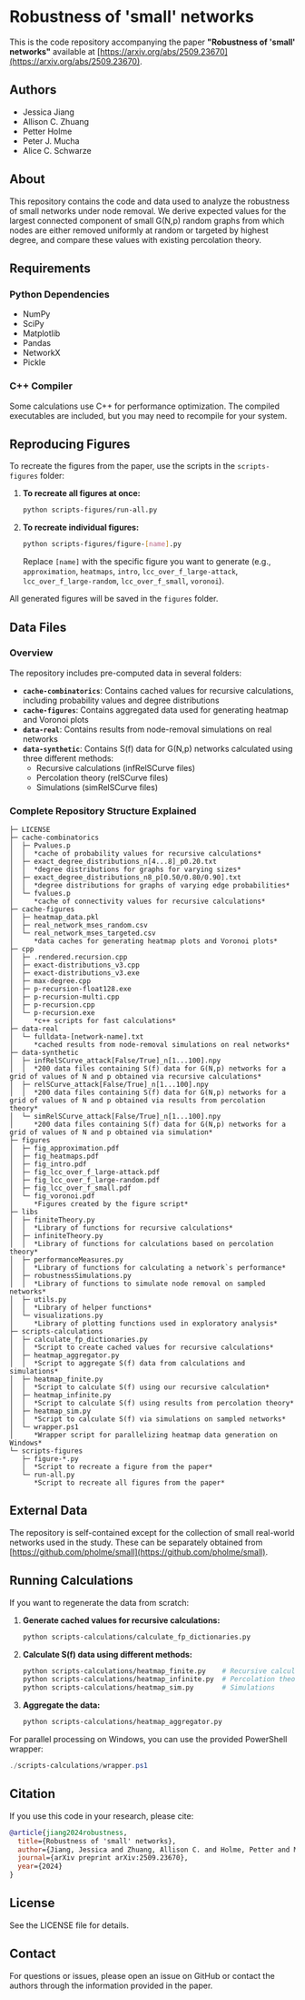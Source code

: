 # Robustness of 'small' networks

This is the code repository accompanying the paper **"Robustness of 'small' networks"** available at [https://arxiv.org/abs/2509.23670](https://arxiv.org/abs/2509.23670).

## Authors

- Jessica Jiang
- Allison C. Zhuang
- Petter Holme
- Peter J. Mucha
- Alice C. Schwarze

## About

This repository contains the code and data used to analyze the robustness of small networks under node removal. We derive expected values for the largest connected component of small G(N,p) random graphs from which nodes are either removed uniformly at random or targeted by highest degree, and compare these values with existing percolation theory.

## Requirements

### Python Dependencies
- NumPy
- SciPy
- Matplotlib
- Pandas
- NetworkX
- Pickle

### C++ Compiler
Some calculations use C++ for performance optimization. The compiled executables are included, but you may need to recompile for your system.

## Reproducing Figures

To recreate the figures from the paper, use the scripts in the `scripts-figures` folder:

1. **To recreate all figures at once:**
   ```bash
   python scripts-figures/run-all.py
   ```

2. **To recreate individual figures:**
   ```bash
   python scripts-figures/figure-[name].py
   ```
   
   Replace `[name]` with the specific figure you want to generate (e.g., `approximation`, `heatmaps`, `intro`, `lcc_over_f_large-attack`, `lcc_over_f_large-random`, `lcc_over_f_small`, `voronoi`).

All generated figures will be saved in the `figures` folder.

## Data Files

### Overview

The repository includes pre-computed data in several folders:

- **`cache-combinatorics`**: Contains cached values for recursive calculations, including probability values and degree distributions
- **`cache-figures`**: Contains aggregated data used for generating heatmap and Voronoi plots
- **`data-real`**: Contains results from node-removal simulations on real networks
- **`data-synthetic`**: Contains S(f) data for G(N,p) networks calculated using three different methods:
  - Recursive calculations (infRelSCurve files)
  - Percolation theory (relSCurve files)  
  - Simulations (simRelSCurve files)

### Complete Repository Structure Explained

```
├─ LICENSE
├─ cache-combinatorics
│  ├─ Pvalues.p
│  │  *cache of probability values for recursive calculations*
│  ├─ exact_degree_distributions_n[4...8]_p0.20.txt
│  │  *degree distributions for graphs for varying sizes*
│  ├─ exact_degree_distributions_n8_p[0.50/0.80/0.90].txt
│  │  *degree distributions for graphs of varying edge probabilities*
│  └─ fvalues.p
│     *cache of connectivity values for recursive calculations*
├─ cache-figures
│  ├─ heatmap_data.pkl
│  ├─ real_network_mses_random.csv
│  └─ real_network_mses_targeted.csv
│     *data caches for generating heatmap plots and Voronoi plots*
├─ cpp
│  ├─ .rendered.recursion.cpp
│  ├─ exact-distributions_v3.cpp
│  ├─ exact-distributions_v3.exe
│  ├─ max-degree.cpp
│  ├─ p-recursion-float128.exe
│  ├─ p-recursion-multi.cpp
│  ├─ p-recursion.cpp
│  └─ p-recursion.exe
│     *c++ scripts for fast calculations*
├─ data-real
│  └─ fulldata-[network-name].txt
│     *cached results from node-removal simulations on real networks*
├─ data-synthetic
│  ├─ infRelSCurve_attack[False/True]_n[1...100].npy
│  │  *200 data files containing S(f) data for G(N,p) networks for a grid of values of N and p obtained via recursive calculations*
│  ├─ relSCurve_attack[False/True]_n[1...100].npy
│  │  *200 data files containing S(f) data for G(N,p) networks for a grid of values of N and p obtained via results from percolation theory*
│  └─ simRelSCurve_attack[False/True]_n[1...100].npy
│     *200 data files containing S(f) data for G(N,p) networks for a grid of values of N and p obtained via simulation*
├─ figures
│  ├─ fig_approximation.pdf
│  ├─ fig_heatmaps.pdf
│  ├─ fig_intro.pdf
│  ├─ fig_lcc_over_f_large-attack.pdf
│  ├─ fig_lcc_over_f_large-random.pdf
│  ├─ fig_lcc_over_f_small.pdf
│  └─ fig_voronoi.pdf
│     *Figures created by the figure script*
├─ libs
│  ├─ finiteTheory.py
│  │  *Library of functions for recursive calculations*
│  ├─ infiniteTheory.py
│  │  *Library of functions for calculations based on percolation theory*
│  ├─ performanceMeasures.py
│  │  *Library of functions for calculating a network`s performance*
│  ├─ robustnessSimulations.py
│  │  *Library of functions to simulate node removal on sampled networks*
│  ├─ utils.py
│  │  *Library of helper functions*
│  └─ visualizations.py
│     *Library of plotting functions used in exploratory analysis*
├─ scripts-calculations
│  ├─ calculate_fp_dictionaries.py
│  │  *Script to create cached values for recursive calculations*
│  ├─ heatmap_aggregator.py
│  │  *Script to aggregate S(f) data from calculations and simulations*
│  ├─ heatmap_finite.py
│  │  *Script to calculate S(f) using our recursive calculation*
│  ├─ heatmap_infinite.py
│  │  *Script to calculate S(f) using results from percolation theory*
│  ├─ heatmap_sim.py
│  │  *Script to calculate S(f) via simulations on sampled networks*
│  └─ wrapper.ps1
│     *Wrapper script for parallelizing heatmap data generation on Windows*
└─ scripts-figures
   ├─ figure-*.py
   │  *Script to recreate a figure from the paper*
   └─ run-all.py
      *Script to recreate all figures from the paper*
```

## External Data

The repository is self-contained except for the collection of small real-world networks used in the study. These can be separately obtained from [https://github.com/pholme/small](https://github.com/pholme/small).

## Running Calculations

If you want to regenerate the data from scratch:

1. **Generate cached values for recursive calculations:**
   ```bash
   python scripts-calculations/calculate_fp_dictionaries.py
   ```

2. **Calculate S(f) data using different methods:**
   ```bash
   python scripts-calculations/heatmap_finite.py    # Recursive calculation
   python scripts-calculations/heatmap_infinite.py  # Percolation theory
   python scripts-calculations/heatmap_sim.py       # Simulations
   ```

3. **Aggregate the data:**
   ```bash
   python scripts-calculations/heatmap_aggregator.py
   ```

For parallel processing on Windows, you can use the provided PowerShell wrapper:
```powershell
./scripts-calculations/wrapper.ps1
```

## Citation

If you use this code in your research, please cite:

```bibtex
@article{jiang2024robustness,
  title={Robustness of 'small' networks},
  author={Jiang, Jessica and Zhuang, Allison C. and Holme, Petter and Mucha, Peter J. and Schwarze, Alice C.},
  journal={arXiv preprint arXiv:2509.23670},
  year={2024}
}
```

## License

See the LICENSE file for details.

## Contact

For questions or issues, please open an issue on GitHub or contact the authors through the information provided in the paper.